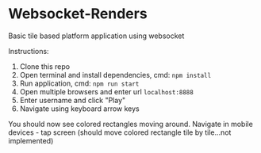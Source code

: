 # Websocket-Renders

Basic tile based platform application using websocket 

Instructions:

1. Clone this repo
2. Open terminal and install dependencies, cmd: `npm install`
3. Run application, cmd: `npm run start` 
3. Open multiple browsers and enter url `localhost:8888`
4. Enter username and click "Play"
5. Navigate using keyboard arrow keys 

You should now see colored rectangles moving around. Navigate in mobile devices - tap screen (should move colored rectangle tile by tile...not implemented) 